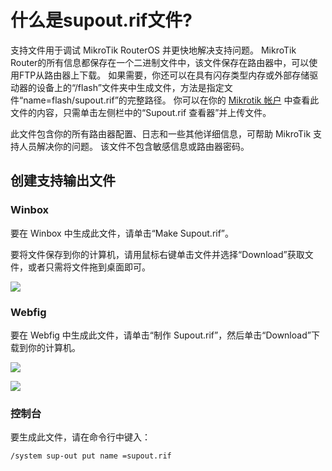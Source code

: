# 什么是supout.rif文件?

支持文件用于调试 MikroTik RouterOS 并更快地解决支持问题。 MikroTik Router的所有信息都保存在一个二进制文件中，该文件保存在路由器中，可以使用FTP从路由器上下载。 如果需要，你还可以在具有闪存类型内存或外部存储驱动器的设备上的“/flash”文件夹中生成文件，方法是指定文件“name=flash/supout.rif”的完整路径。 你可以在你的 [Mikrotik 帐户](https://www.mikrotik.com/) 中查看此文件的内容，只需单击左侧栏中的“Supout.rif 查看器”并上传文件。

此文件包含你的所有路由器配置、日志和一些其他详细信息，可帮助 MikroTik 支持人员解决你的问题。 该文件不包含敏感信息或路由器密码。

## 创建支持输出文件

### Winbox

要在 Winbox 中生成此文件，请单击“Make Supout.rif”。

要将文件保存到你的计算机，请用鼠标右键单击文件并选择“Download”获取文件，或者只需将文件拖到桌面即可。

![](https://help.mikrotik.com/docs/download/attachments/328106/download.PNG?version=1&modificationDate=1570622754782&api=v2)

### Webfig

要在 Webfig 中生成此文件，请单击“制作 Supout.rif”，然后单击“Download”下载到你的计算机。

![](https://help.mikrotik.com/docs/download/attachments/328106/makesupout.PNG?version=1&modificationDate=1570622561004&api=v2)

![](https://help.mikrotik.com/docs/download/attachments/328106/webfig.PNG?version=1&modificationDate=1570622962040&api=v2)

### 控制台

要生成此文件，请在命令行中键入：

`/system sup-out put name =supout.rif`
